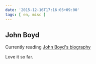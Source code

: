 ```yaml
---
date: '2015-12-16T17:16:05+09:00'
tags: [ en, misc ]
---
```


## John Boyd

Currently reading [John Boyd's biography](http://www.amazon.com/Boyd-Fighter-Pilot-Who-Changed/dp/0316796883/)

Love it so far.

